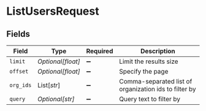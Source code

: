 # ListUsersRequest


## Fields

| Field                                                 | Type                                                  | Required                                              | Description                                           |
| ----------------------------------------------------- | ----------------------------------------------------- | ----------------------------------------------------- | ----------------------------------------------------- |
| `limit`                                               | *Optional[float]*                                     | :heavy_minus_sign:                                    | Limit the results size                                |
| `offset`                                              | *Optional[float]*                                     | :heavy_minus_sign:                                    | Specify the page                                      |
| `org_ids`                                             | List[*str*]                                           | :heavy_minus_sign:                                    | Comma-separated list of organization ids to filter by |
| `query`                                               | *Optional[str]*                                       | :heavy_minus_sign:                                    | Query text to filter by                               |